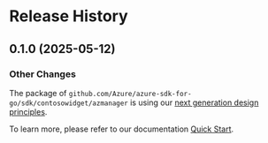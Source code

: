 # Release History

## 0.1.0 (2025-05-12)
### Other Changes

The package of `github.com/Azure/azure-sdk-for-go/sdk/contosowidget/azmanager` is using our [next generation design principles](https://azure.github.io/azure-sdk/general_introduction.html).

To learn more, please refer to our documentation [Quick Start](https://aka.ms/azsdk/go/mgmt).